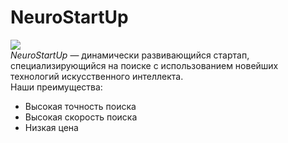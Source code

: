 # NeuroStartUp   
![](https://netology-code.github.io/git-homeworks/introduction/assets/logo.png)   
*NeuroStartUp* — динамически развивающийся стартап, специализирующийся на поиске с использованием новейших технологий искусственного интеллекта.       
Наши преимущества:       
* Высокая точность поиска    
* Высокая скорость поиска    
* Низкая цена    